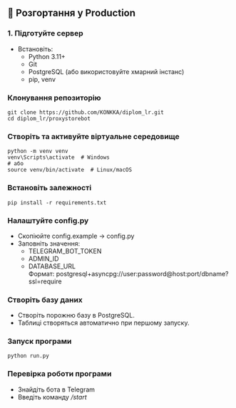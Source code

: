 ## 🚀 Розгортання у Production

### 1. Підготуйте сервер
- Встановіть:
  - Python 3.11+
  - Git
  - PostgreSQL (або використовуйте хмарний інстанс)
  - pip, venv

### Клонування репозиторію
```
git clone https://github.com/KONKKA/diplom_lr.git
cd diplom_lr/proxystorebot
```

### Створіть та активуйте віртуальне середовище
```
python -m venv venv
venv\Scripts\activate  # Windows
# або
source venv/bin/activate  # Linux/macOS
```

### Встановіть залежності
```
pip install -r requirements.txt
```

### Налаштуйте config.py
   - Скопіюйте config.example → config.py
   - Заповніть значення:
     - TELEGRAM_BOT_TOKEN
     - ADMIN_ID
     - DATABASE_URL  
       Формат:
       postgresql+asyncpg://user:password@host:port/dbname?ssl=require

### Створіть базу даних
   - Створіть порожню базу в PostgreSQL.
   - Таблиці створяться автоматично при першому запуску.

### Запуск програми
```
python run.py
```
### Перевірка роботи програми
- Знайдіть бота в Telegram
- Введіть команду */start*